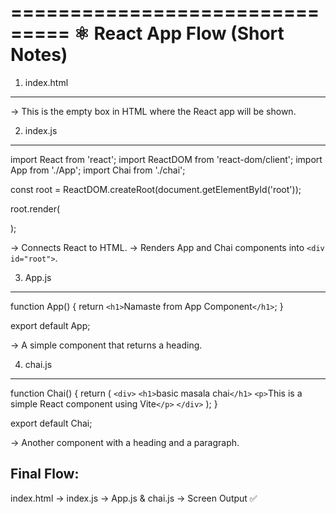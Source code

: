 ===============================
⚛️ React App Flow (Short Notes)
=================================

1. index.html

---

<div id="root"></div>
→ This is the empty box in HTML where the React app will be shown.

2. index.js

---

import React from 'react';
import ReactDOM from 'react-dom/client';
import App from './App';
import Chai from './chai';

const root = ReactDOM.createRoot(document.getElementById('root'));

root.render(

<div>
    <App />
    <Chai />
  </div>
);

→ Connects React to HTML.
→ Renders App and Chai components into `<div id="root">`.

3. App.js

---

function App() {
  return `<h1>`Namaste from App Component`</h1>`;
}

export default App;

→ A simple component that returns a heading.

4. chai.js

---

function Chai() {
  return (
    `<div>`
      `<h1>`basic masala chai`</h1>`
      `<p>`This is a simple React component using Vite`</p>`
    `</div>`
  );
}

export default Chai;

→ Another component with a heading and a paragraph.

Final Flow:
-----------

index.html → index.js → App.js & chai.js → Screen Output ✅
